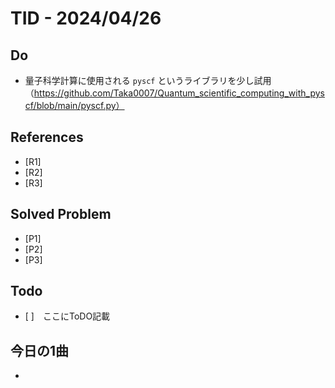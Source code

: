 # TID - 2024/04/26
<!--
## Learnings
- 
- 
-->


## Do
- 量子科学計算に使用される `pyscf` というライブラリを少し試用（https://github.com/Taka0007/Quantum_scientific_computing_with_pyscf/blob/main/pyscf.py）


<!--
## Reflections & Insights
- 
- 
-->

<!--
## Plans for Tomorrow
- 
- 
-->

## References
- [R1] 
- [R2] 
- [R3] 

## Solved Problem
- [P1] 
- [P2] 
- [P3] 


## Todo
- [ ]　ここにToDO記載

## 今日の1曲
- 
